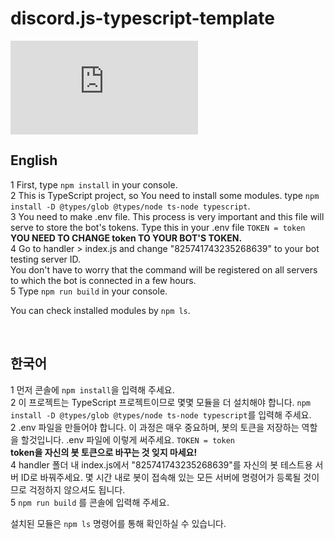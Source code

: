 
# discord.js-typescript-template
![node-current](https://img.shields.io/node/v/discord.js?style=flat-square)

## English

1 First, type `npm install` in your console.<br/>
2 This is TypeScript project, so You need to install some modules. type `npm install -D @types/glob @types/node ts-node typescript`.<br/>
3 You need to make .env file. This process is very important and this file will serve to store the bot's tokens. Type this in your .env file `TOKEN = token` <br/>
**YOU NEED TO CHANGE token TO YOUR BOT'S TOKEN.**</br>
4 Go to handler > index.js and change "825741743235268639" to your bot testing server ID.</br>
You don't have to worry that the command will be registered on all servers to which the bot is connected in a few hours.</br>
5 Type `npm run build` in your console.

You can check installed modules by `npm ls`.

<br/>

## 한국어

1 먼저 콘솔에 `npm install`을 입력해 주세요.<br/>
2 이 프로젝트는 TypeScript 프로젝트이므로 몇몇 모듈을 더 설치해야 합니다. `npm install -D @types/glob @types/node ts-node typescript`를 입력해 주세요. <br/>
2 .env 파일을 만들어야 합니다. 이 과정은 매우 중요하며, 봇의 토큰을 저장하는 역할을 할것입니다. .env 파일에 이렇게 써주세요. `TOKEN = token` <br/>
**token을 자신의 봇 토큰으로 바꾸는 것 잊지 마세요!**<br/>
4 handler 폴더 내 index.js에서 "825741743235268639"를 자신의 봇 테스트용 서버 ID로 바꿔주세요.
몇 시간 내로 봇이 접속해 있는 모든 서버에 명령어가 등록될 것이므로 걱정하지 않으셔도 됩니다.</br>
5 `npm run build` 를 콘솔에 입력해 주세요. </br>

설치된 모듈은 `npm ls` 명령어를 통해 확인하실 수 있습니다.
